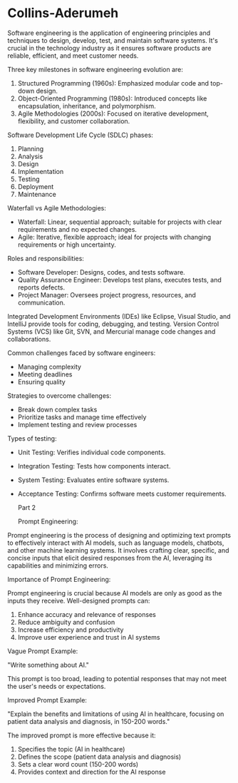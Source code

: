 # Collins-Aderumeh
Software engineering is the application of engineering principles and techniques to design, develop, test, and maintain software systems. It's crucial in the technology industry as it ensures software products are reliable, efficient, and meet customer needs.

Three key milestones in software engineering evolution are:

1. Structured Programming (1960s): Emphasized modular code and top-down design.
2. Object-Oriented Programming (1980s): Introduced concepts like encapsulation, inheritance, and polymorphism.
3. Agile Methodologies (2000s): Focused on iterative development, flexibility, and customer collaboration.

Software Development Life Cycle (SDLC) phases:

1. Planning
2. Analysis
3. Design
4. Implementation
5. Testing
6. Deployment
7. Maintenance

Waterfall vs Agile Methodologies:

- Waterfall: Linear, sequential approach; suitable for projects with clear requirements and no expected changes.
- Agile: Iterative, flexible approach; ideal for projects with changing requirements or high uncertainty.

Roles and responsibilities:

- Software Developer: Designs, codes, and tests software.
- Quality Assurance Engineer: Develops test plans, executes tests, and reports defects.
- Project Manager: Oversees project progress, resources, and communication.

Integrated Development Environments (IDEs) like Eclipse, Visual Studio, and IntelliJ provide tools for coding, debugging, and testing. Version Control Systems (VCS) like Git, SVN, and Mercurial manage code changes and collaborations.

Common challenges faced by software engineers:

- Managing complexity
- Meeting deadlines
- Ensuring quality

Strategies to overcome challenges:

- Break down complex tasks
- Prioritize tasks and manage time effectively
- Implement testing and review processes

Types of testing:

- Unit Testing: Verifies individual code components.
- Integration Testing: Tests how components interact.
- System Testing: Evaluates entire software systems.
- Acceptance Testing: Confirms software meets customer requirements.

  Part 2

  Prompt Engineering:

Prompt engineering is the process of designing and optimizing text prompts to effectively interact with AI models, such as language models, chatbots, and other machine learning systems. It involves crafting clear, specific, and concise inputs that elicit desired responses from the AI, leveraging its capabilities and minimizing errors.

Importance of Prompt Engineering:

Prompt engineering is crucial because AI models are only as good as the inputs they receive. Well-designed prompts can:

1. Enhance accuracy and relevance of responses
2. Reduce ambiguity and confusion
3. Increase efficiency and productivity
4. Improve user experience and trust in AI systems

Vague Prompt Example:

"Write something about AI."

This prompt is too broad, leading to potential responses that may not meet the user's needs or expectations.

Improved Prompt Example:

"Explain the benefits and limitations of using AI in healthcare, focusing on patient data analysis and diagnosis, in 150-200 words."

The improved prompt is more effective because it:

1. Specifies the topic (AI in healthcare)
2. Defines the scope (patient data analysis and diagnosis)
3. Sets a clear word count (150-200 words)
4. Provides context and direction for the AI response
